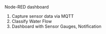 Node-RED dashboard 
1. Capture sensor data via MQTT
2. Classify Water Flow
3. Dashboard with Sensor Gauges, Notification

